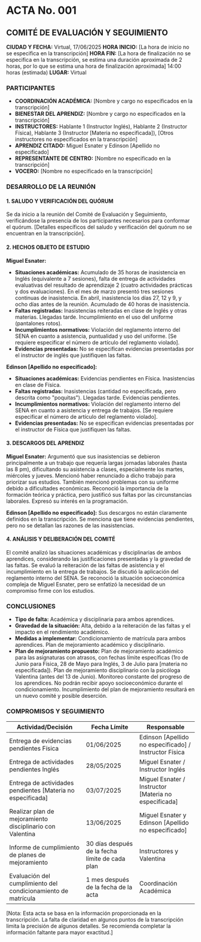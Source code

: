 # ACTA No. 001
## COMITÉ DE EVALUACIÓN Y SEGUIMIENTO

**CIUDAD Y FECHA:** Virtual, 17/06/2025
**HORA INICIO:**  [La hora de inicio no se especifica en la transcripción]
**HORA FIN:** [La hora de finalización no se especifica en la transcripción, se estima una duración aproximada de 2 horas, por lo que se estima una hora de finalización aproximada] 14:00 horas (estimada)
**LUGAR:** Virtual


### PARTICIPANTES
- **COORDINACIÓN ACADÉMICA:** [Nombre y cargo no especificados en la transcripción]
- **BIENESTAR DEL APRENDIZ:** [Nombre y cargo no especificados en la transcripción]
- **INSTRUCTORES:** Hablante 1 (Instructor Inglés), Hablante 2 (Instructor Física), Hablante 3 (Instructor [Materia no especificada]),  [Otros instructores no especificados en la transcripción]
- **APRENDIZ CITADO:** Miguel Esnater y Edinson [Apellido no especificado]
- **REPRESENTANTE DE CENTRO:** [Nombre no especificado en la transcripción]
- **VOCERO:** [Nombre no especificado en la transcripción]


### DESARROLLO DE LA REUNIÓN

#### 1. SALUDO Y VERIFICACIÓN DEL QUÓRUM
Se da inicio a la reunión del Comité de Evaluación y Seguimiento, verificándose la presencia de los participantes necesarios para conformar el quórum.  [Detalles específicos del saludo y verificación del quórum no se encuentran en la transcripción].


#### 2. HECHOS OBJETO DE ESTUDIO

**Miguel Esnater:**

* **Situaciones académicas:**  Acumulado de 35 horas de inasistencia en Inglés (equivalente a 7 sesiones),  falta de entrega de actividades evaluativas del resultado de aprendizaje 2 (cuatro actividades prácticas y dos evaluaciones).  En el mes de marzo presentó tres sesiones continuas de inasistencia.  En abril, inasistencia los días 27, 12 y 9, y ocho días antes de la reunión. Acumulado de 40 horas de inasistencia.
* **Faltas registradas:**  Inasistencias reiteradas en clase de Inglés y otras materias. Llegadas tarde.  Incumplimiento en el uso del uniforme (pantalones rotos).
* **Incumplimientos normativos:**  Violación del reglamento interno del SENA en cuanto a asistencia, puntualidad y uso del uniforme.  [Se requiere especificar el número de artículo del reglamento violado].
* **Evidencias presentadas:**  No se especifican evidencias presentadas por el instructor de inglés que justifiquen las faltas.


**Edinson [Apellido no especificado]:**

* **Situaciones académicas:** Evidencias pendientes en Física. Inasistencias en clase de Física.
* **Faltas registradas:**  Inasistencias (cantidad no especificada, pero descrita como "poquitas"). Llegadas tarde.  Evidencias pendientes.
* **Incumplimientos normativos:**  Violación del reglamento interno del SENA en cuanto a asistencia y entrega de trabajos. [Se requiere especificar el número de artículo del reglamento violado].
* **Evidencias presentadas:**  No se especifican evidencias presentadas por el instructor de Física que justifiquen las faltas.


#### 3. DESCARGOS DEL APRENDIZ

**Miguel Esnater:**  Argumentó que sus inasistencias se debieron principalmente a un trabajo que requería largas jornadas laborales (hasta las 8 pm), dificultando su asistencia a clases, especialmente los martes, miércoles y jueves.  Mencionó haber renunciado a dicho trabajo para priorizar sus estudios.  También mencionó problemas con su uniforme debido a dificultades económicas.  Reconoció la importancia de la formación teórica y práctica, pero justificó sus faltas por las circunstancias laborales.  Expresó su interés en la programación.


**Edinson [Apellido no especificado]:**  Sus descargos no están claramente definidos en la transcripción.  Se menciona que tiene evidencias pendientes, pero no se detallan las razones de las inasistencias.


#### 4. ANÁLISIS Y DELIBERACIÓN DEL COMITÉ

El comité analizó las situaciones académicas y disciplinarias de ambos aprendices, considerando las justificaciones presentadas y la gravedad de las faltas. Se evaluó la reiteración de las faltas de asistencia y el incumplimiento en la entrega de trabajos. Se discutió la aplicación del reglamento interno del SENA.  Se reconoció la situación socioeconómica compleja de Miguel Esnater, pero se enfatizó la necesidad de un compromiso firme con los estudios.


### CONCLUSIONES

* **Tipo de falta:**  Académica y disciplinaria para ambos aprendices.
* **Gravedad de la situación:**  Alta, debido a la reiteración de las faltas y el impacto en el rendimiento académico.
* **Medidas a implementar:**  Condicionamiento de matrícula para ambos aprendices.  Plan de mejoramiento académico y disciplinario.
* **Plan de mejoramiento propuesto:**  Plan de mejoramiento académico para las asignaturas con atrasos, con fechas límite específicas (1ro de Junio para Física, 28 de Mayo para Inglés, 3 de Julio para [materia no especificada]).  Plan de mejoramiento disciplinario con la psicóloga Valentina (antes del 13 de Junio).  Monitoreo constante del progreso de los aprendices.  No podrán recibir apoyo socioeconómico durante el condicionamiento.  Incumplimiento del plan de mejoramiento resultará en un nuevo comité y posible deserción.


### COMPROMISOS Y SEGUIMIENTO

| Actividad/Decisión | Fecha Límite | Responsable |
|-------------------|-------------|-------------|
| Entrega de evidencias pendientes Física | 01/06/2025 | Edinson [Apellido no especificado] / Instructor Física |
| Entrega de actividades pendientes Inglés | 28/05/2025 | Miguel Esnater / Instructor Inglés |
| Entrega de actividades pendientes [Materia no especificada] | 03/07/2025 | Miguel Esnater / Instructor [Materia no especificada] |
| Realizar plan de mejoramiento disciplinario con Valentina | 13/06/2025 | Miguel Esnater y Edinson [Apellido no especificado] |
| Informe de cumplimiento de planes de mejoramiento | 30 días después de la fecha límite de cada plan | Instructores y Valentina |
| Evaluación del cumplimiento del condicionamiento de matrícula | 1 mes después de la fecha de la acta | Coordinación Académica |


[Nota:  Esta acta se basa en la información proporcionada en la transcripción.  La falta de claridad en algunos puntos de la transcripción limita la precisión de algunos detalles. Se recomienda completar la información faltante para mayor exactitud.]
